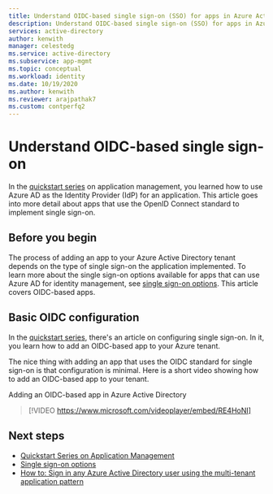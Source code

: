 ```yaml
---
title: Understand OIDC-based single sign-on (SSO) for apps in Azure Active Directory
description: Understand OIDC-based single sign-on (SSO) for apps in Azure Active Directory.
services: active-directory
author: kenwith
manager: celestedg
ms.service: active-directory
ms.subservice: app-mgmt
ms.topic: conceptual
ms.workload: identity
ms.date: 10/19/2020
ms.author: kenwith
ms.reviewer: arajpathak7
ms.custom: contperfq2
---
```


# Understand OIDC-based single sign-on
In the [quickstart series](view-applications-portal.md) on application management, you learned how to use Azure AD as the Identity Provider (IdP) for an application. This article goes into more detail about apps that use the OpenID Connect standard to implement single sign-on. 

## Before you begin
The process of adding an app to your Azure Active Directory tenant depends on the type of single sign-on the application implemented. To learn more about the single sign-on options available for apps that can use Azure AD for identity management, see [single sign-on options](sso-options.md). This article covers OIDC-based apps.


## Basic OIDC configuration
In the [quickstart series](add-application-portal-setup-oidc-sso.md), there's an article on configuring single sign-on. In it, you learn how to add an OIDC-based app to your Azure tenant.

The nice thing with adding an app that uses the OIDC standard for single sign-on is that configuration is minimal. Here is a short video showing how to add an OIDC-based app to your tenant.

Adding an OIDC-based app in Azure Active Directory

> [!VIDEO  https://www.microsoft.com/videoplayer/embed/RE4HoNI]

## Next steps

- [Quickstart Series on Application Management](add-application-portal-setup-oidc-sso.md)
- [Single sign-on options](sso-options.md)
- [How to: Sign in any Azure Active Directory user using the multi-tenant application pattern](../develop/howto-convert-app-to-be-multi-tenant.md)
